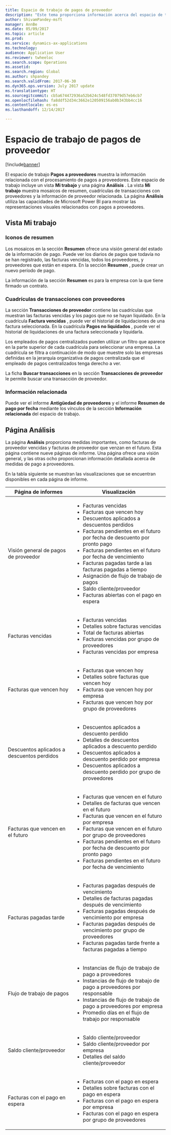 ```yaml
---
title: Espacio de trabajo de pagos de proveedor
description: "Este tema proporciona información acerca del espacio de trabajo Pagos a proveedores. El espacio de trabajo Pagos a proveedores muestra la información relacionada con el procesamiento de pagos a proveedores."
author: ShivamPandey-msft
manager: AnnBe
ms.date: 05/09/2017
ms.topic: article
ms.prod: 
ms.service: dynamics-ax-applications
ms.technology: 
audience: Application User
ms.reviewer: twheeloc
ms.search.scope: Operations
ms.assetid: 
ms.search.region: Global
ms.author: shpandey
ms.search.validFrom: 2017-06-30
ms.dyn365.ops.version: July 2017 update
ms.translationtype: HT
ms.sourcegitcommit: cb5a674472936a52b624c548fd37079d57eb6cb7
ms.openlocfilehash: fa8ddf52d34c3662e120509156ab0b343bb4cc16
ms.contentlocale: es-es
ms.lasthandoff: 12/14/2017

---
```


# <a name="vendor-payments-workspace"></a>Espacio de trabajo de pagos de proveedor

[!include[banner](../includes/banner.md)]

El espacio de trabajo **Pagos a proveedores** muestra la información relacionada con el procesamiento de pagos a proveedores. Este espacio de trabajo incluye un vista **Mi trabajo** y una página **Análisis** . La vista **Mi trabajo** muestra mosaicos de resumen, cuadrículas de transacciones con proveedores y la información de proveedor relacionada. La página **Análisis** utiliza las capacidades de Microsoft Power BI para mostrar las representaciones visuales relacionados con pagos a proveedores.

## <a name="my-work-view"></a>Vista Mi trabajo

### <a name="summary-tiles"></a>Iconos de resumen

Los mosaicos en la sección **Resumen** ofrece una visión general del estado de la información de pago. Puede ver los diarios de pagos que todavía no se han registrado, las facturas vencidas, todos los proveedores, y proveedores que están en espera. En la sección **Resumen** , puede crear un nuevo período de pago.

La información de la sección **Resumen** es para la empresa con la que tiene firmado un contrato.

### <a name="vendor-transactions-grids"></a>Cuadrículas de transacciones con proveedores

La sección **Transacciones de proveedor** contiene las cuadrículas que muestran las facturas vencidas y los pagos que no se hayan liquidado. En la cuadrícula **Factura vencidas** , puede ver el historial de liquidaciones de una factura seleccionada. En la cuadrícula **Pagos no liquidados** , puede ver el historial de liquidaciones de una factura seleccionada y liquidarla.

Los empleados de pagos centralizados pueden utilizar un filtro que aparece en la parte superior de cada cuadrícula para seleccionar una empresa. La cuadrícula se filtra a continuación de modo que muestre solo las empresas definidas en la jerarquía organizativa de pagos centralizada que el empleado de pagos centralizados tenga derecho a ver.

La ficha **Buscar transacciones** en la sección **Transacciones de proveedor** le permite buscar una transacción de proveedor.

### <a name="related-information"></a>Información relacionada

Puede ver el informe **Antigüedad de proveedores** y el informe **Resumen de pago por fecha** mediante los vínculos de la sección **Información relacionada** del espacio de trabajo.

## <a name="analytics-page"></a>Página Análisis

La página **Análisis** proporciona medidas importantes, como facturas de proveedor vencidas y facturas de proveedor que venzan en el futuro. Esta página contiene nueve páginas de informe. Una página ofrece una visión general, y las otras ocho proporcionan información detallada acerca de medidas de pago a proveedores.

En la tabla siguiente se muestran las visualizaciones que se encuentran disponibles en cada página de informe.

| Página de informes | Visualización |
|-------------|---------------|
| Visión general de pagos de proveedor | <ul><li>Facturas vencidas</li><li>Facturas que vencen hoy</li><li>Descuentos aplicados a descuentos perdidos</li><li>Facturas pendientes en el futuro por fecha de descuento por pronto pago</li><li>Facturas pendientes en el futuro por fecha de vencimiento</li><li>Facturas pagadas tarde a las facturas pagadas a tiempo</li><li>Asignación de flujo de trabajo de pagos</li><li>Saldo cliente/proveedor</li><li>Facturas abiertas con el pago en espera</li></ul> |
| Facturas vencidas | <ul><li>Facturas vencidas</li><li>Detalles sobre facturas vencidas</li><li>Total de facturas abiertas</li><li>Facturas vencidas por grupo de proveedores</li><li>Facturas vencidas por empresa</li></ul> |
| Facturas que vencen hoy | <ul><li>Facturas que vencen hoy</li><li>Detalles sobre facturas que vencen hoy</li><li>Facturas que vencen hoy por empresa</li><li>Facturas que vencen hoy por grupo de proveedores</li></ul> |
| Descuentos aplicados a descuentos perdidos | <ul><li>Descuentos aplicados a descuento perdido</li><li>Detalles de descuentos aplicados a descuento perdido</li><li>Descuentos aplicados a descuento perdido por empresa</li><li>Descuentos aplicados a descuento perdido por grupo de proveedores</li></ul> |
| Facturas que vencen en el futuro | <ul><li>Facturas que vencen en el futuro</li><li>Detalles de facturas que vencen en el futuro</li><li>Facturas que vencen en el futuro por empresa</li><li>Facturas que vencen en el futuro por grupo de proveedores</li><li>Facturas pendientes en el futuro por fecha de descuento por pronto pago</li><li>Facturas pendientes en el futuro por fecha de vencimiento</li></ul> |
| Facturas pagadas tarde | <ul><li>Facturas pagadas después de vencimiento</li><li>Detalles de facturas pagadas después de vencimiento</li><li>Facturas pagadas después de vencimiento por empresa</li><li>Facturas pagadas después de vencimiento por grupo de proveedores</li><li>Facturas pagadas tarde frente a facturas pagadas a tiempo</li></ul> |
| Flujo de trabajo de pagos | <ul><li>Instancias de flujo de trabajo de pago a proveedores</li><li>Instancias de flujo de trabajo de pago a proveedores por responsable</li><li>Instancias de flujo de trabajo de pago a proveedores por empresa</li><li>Promedio días en el flujo de trabajo por responsable</li></ul> |
| Saldo cliente/proveedor | <ul><li>Saldo cliente/proveedor</li><li>Saldo cliente/proveedor por empresa</li><li>Detalles del saldo cliente/proveedor</li></ul> |
| Facturas con el pago en espera | <ul><li>Facturas con el pago en espera</li><li>Detalles sobre facturas con el pago en espera</li><li>Facturas con el pago en espera por empresa</li><li>Facturas con el pago en espera por grupo de proveedores</li></ul> |

